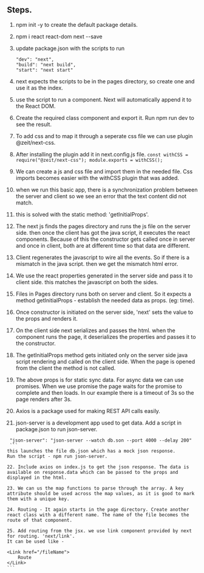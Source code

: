 ## Steps.

1. npm init -y 
to create the default package details.

2. npm i react react-dom next --save

3. update package.json with the scripts to run

    ```
    "dev": "next",
    "build": "next build",
    "start": "next start"
    ```

4. next expects the scripts to be in the pages directory, so create one and use it as the index.

5. use the script to run a component. Next will automatically append it to the React DOM.

6. Create the required class component and export it. Run npm run dev to see the result.

7. To add css and to map it through a seperate css file we can use plugin @zeit/next-css.

8. After installing the plugin add it in next.config.js file.
       ```
        const withCSS = require("@zeit/next-css");
        module.exports = withCSS();
        ```

9. We can create a js and css file and import them in the needed file. Css imports becomes easier with the withCSS plugin that was added.

10. when we run this basic app, there is a synchronization problem between the server and client so we see an error that the text content did not match.

11. this is solved with the static method: 'getInitialProps'.

12. The next js finds the pages directory and runs the js file on the server side. then once the client has got the java script, it executes the react components. Because of this the constructor gets called once in server and once in client, both are at different time so that data are different.

13. Client regenerates the javascript to wire all the events. So if there is a mismatch in the java script. then we get the mismatch html error.

14. We use the react properties generated in the server side and pass it to client side. this matches the javascript on both the sides.

15. Files in Pages directory runs both on server and client. So it expects a method getInitialProps - establish the needed data as props. (eg: time).

16. Once constructor is initiated on the server side, 'next' sets the value to the props and renders it.

17. On the client side next serializes and passes the html.
when the component runs the page, it deserializes the properties and passes it to the constructor.

18. The getInitialProps method gets initiated only on the server side java script rendering and called on the client side. When the page is opened from the client the method is not called.

19. The above props is for static sync data. For async data we can use promises. When we use promise the page waits for the promise to complete and then loads.
In our example there is a timeout of 3s so the page renders after 3s.

20. Axios is a package used for making REST API calls easily.

21. json-server is a development app used to get data.
Add a script in package.json to run json-server.
   ```
    "json-server": "json-server --watch db.son --port 4000 --delay 200"
    ```
this launches the file db.json which has a mock json response.
Run the script - npm run json-server.

22. Include axios on index.js to get the json response. The data is available on response.data which can be passed to the props and displayed in the html.

23. We can us the map functions to parse through the array. A key attribute should be used across the map values, as it is good to mark them with a unique key.

24. Routing - It again starts in the page directory. Create another react class with a different name. The name of the file becomes the route of that component.

25. Add routing from the jsx. we use link component provided by next for routing. 'next/link'.
It can be used like - 
   ```
    <Link href="/fileName">
        Route
    </Link>
    ```